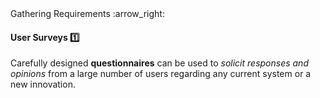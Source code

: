 <link rel="stylesheet" href="{{baseUrl}}/css/textbook.css">

<div class="website-content">

<div id="path">Gathering Requirements :arrow_right: </div>

<div id="title">

#### User Surveys :one:

</div>

<div id="body">

Carefully designed **questionnaires** can be used to _solicit responses and opinions_ from a large number of users regarding any current system or a new innovation.

</div>

</div>
